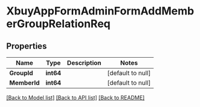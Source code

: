 # XbuyAppFormAdminFormAddMemberGroupRelationReq

## Properties
Name | Type | Description | Notes
------------ | ------------- | ------------- | -------------
**GroupId** | **int64** |  | [default to null]
**MemberId** | **int64** |  | [default to null]

[[Back to Model list]](../README.md#documentation-for-models) [[Back to API list]](../README.md#documentation-for-api-endpoints) [[Back to README]](../README.md)

